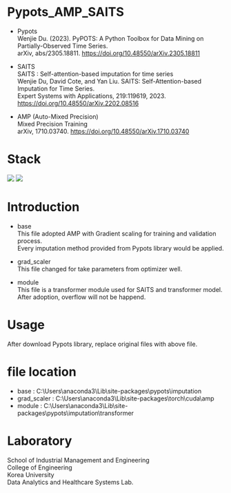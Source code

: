 # Pypots_AMP_SAITS

- Pypots  
Wenjie Du. (2023). PyPOTS: A Python Toolbox for Data Mining on Partially-Observed Time Series.  
arXiv, abs/2305.18811. https://doi.org/10.48550/arXiv.2305.18811

- SAITS  
SAITS : Self-attention-based imputation for time series  
Wenjie Du, David Cote, and Yan Liu. SAITS: Self-Attention-based Imputation for Time Series.  
Expert Systems with Applications, 219:119619, 2023. https://doi.org/10.48550/arXiv.2202.08516  

- AMP (Auto-Mixed Precision)  
Mixed Precision Training  
arXiv, 1710.03740. https://doi.org/10.48550/arXiv.1710.03740  

# Stack  
 <img src="https://img.shields.io/badge/Python-3776AB?style=flat&logo=Python&logoColor=white"/> <img src="https://img.shields.io/badge/pytorch-EE4C2C?style=flat&logo=pytorch&logoColor=white"/>

# Introduction
- base  
This file adopted AMP with Gradient scaling for training and validation process.  
Every imputation method provided from Pypots library would be applied.  

- grad_scaler  
This file changed for take parameters from optimizer well.  

- module  
This file is a transformer module used for SAITS and transformer model.  
After adoption, overflow will not be happend.

# Usage

After download Pypots library, replace original files with above file.

# file location
- base : C:\Users\anaconda3\Lib\site-packages\pypots\imputation
- grad_scaler : C:\Users\anaconda3\Lib\site-packages\torch\cuda\amp
- module : C:\Users\anaconda3\Lib\site-packages\pypots\imputation\transformer

# Laboratory

School of Industrial Management and Engineering  
College of Engineering  
Korea University  
Data Analytics and Healthcare Systems Lab.
